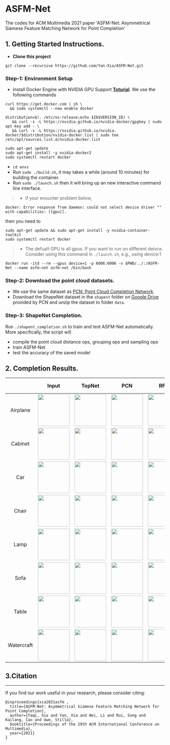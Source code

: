 # ASFM-Net
The codes for ACM Multimedia 2021 paper 'ASFM-Net: Asymmetrical Siamese Feature Matching Network for Point Completion'

## 1. Getting Started Instructions.
+ **Clone this project**
```
git clone --recursive https://github.com/Yan-Xia/ASFM-Net.git
```
### **Step-1: Environment Setup** 
+ Install Docker Engine with NVIDIA GPU Support **[Toturial](https://docs.nvidia.com/datacenter/cloud-native/container-toolkit/install-guide.html#docker)**. We use the following commands
```
curl https://get.docker.com | sh \
  && sudo systemctl --now enable docker

distribution=$(. /etc/os-release;echo $ID$VERSION_ID) \
   && curl -s -L https://nvidia.github.io/nvidia-docker/gpgkey | sudo apt-key add - \
   && curl -s -L https://nvidia.github.io/nvidia-docker/$distribution/nvidia-docker.list | sudo tee /etc/apt/sources.list.d/nvidia-docker.list

sudo apt-get update
sudo apt-get install -y nvidia-docker2
sudo systemctl restart docker
```
+ `cd envs` 
+ Run `sudo ./build.sh`, it may takes a while (around 10 minutes) for building the container.
+ Run `sudo ./launch.sh` then it will bring up an new interactive command line interface.
> + if your enounter problem below,
```
docker: Error response from daemon: could not select device driver "" with capabilities: [[gpu]].
```
then you need to 
```
sudo apt-get update && sudo apt-get install -y nvidia-container-toolkit
sudo systemctl restart docker
```
> + The defualt GPU is all gpus. If you want to run on different deivce. Consider using this command in `./launch.sh`, e.g., using device:1
>  
```
docker run -itd --rm --gpus device=1 -p 6006:6006 -v $PWD/../:/ASFM-Net --name asfm-net asfm-net /bin/bash
```
### **Step-2: Download the point cloud datasets.**
+ We use the same dataset as [PCN: Point Cloud Completion Network](https://arxiv.org/abs/1808.00671).
+ Download the ShapeNet dataset in the `shapent` folder on [Google Drive](https://drive.google.com/drive/folders/1Y_tx3lrA2ivvM-bGxRO-TvbVBE8HoNPu) provided by PCN and unzip the dataset to folder `data`.
### **Step-3: ShapeNet Completion.**
Run `./shapent_completion.sh` to train and test ASFM-Net automatically. More specifically, the script will
+ compile the point cloud distance ops, grouping ops and sampling ops  
+ train ASFM-Net
+ test the accuracy of the saved model

 ## 2. Completion Results.
|            |                            Input                             |                            TopNet                            |                             PCN                              |                             RFA                              |                           ASFM-Net                           |                         Ground Truth                         |
| :--------: | :----------------------------------------------------------: | :----------------------------------------------------------: | :----------------------------------------------------------: | :----------------------------------------------------------: | :----------------------------------------------------------: | :----------------------------------------------------------: |
|  Airplane  | <img src="https://media.giphy.com/media/BwuglRouFr0m7PFIvp/giphy.gif" width="100"> | <img src=https://media.giphy.com/media/O95xLKJ5mRaEH7c23M/giphy.gif width="100"> | <img src="https://media.giphy.com/media/okbXGXRU1KtJVcwqbT/giphy.gif" width="100"> | <img src="https://media.giphy.com/media/lD560QbTlowMwu3HPp/giphy.gif" width="100"> | <img src="https://media.giphy.com/media/KierHhUIvxOXV7M11F/giphy.gif" width="100"> | <img src="https://media.giphy.com/media/LbVrAxfkLDZzQNkFdq/giphy.gif" width="100"> |
|  Cabinet   | <img src="https://media.giphy.com/media/bWFx9wSN0rHDcchmaR/giphy.gif" width="100"> | <img src="https://media.giphy.com/media/hFs6bpa20wbYXiB8Mw/giphy.gif" width="100"> | <img src="https://media.giphy.com/media/Q4AyvG6zmETUAdiOfv/giphy.gif" width="100"> | <img src="https://media.giphy.com/media/a8j10mxICEDAqp5Zic/giphy.gif" width="100"> | <img src="https://media.giphy.com/media/Zjs3hM5Vlv8rxR7uTu/giphy.gif" width="100"> | <img src="https://media.giphy.com/media/Nfltt5WAT60K1jvDZq/giphy.gif" width="100"> |
|    Car     | <img src="https://media.giphy.com/media/jIR9NTY9juedzE6rJv/giphy.gif" width="100"> | <img src="https://media.giphy.com/media/IPsgasO6BM4wTVNB3K/giphy.gif" width="100"> | <img src="https://media.giphy.com/media/JPsg9pnP4hTPpZZ3pT/giphy.gif" width="100"> | <img src="https://media.giphy.com/media/AYLDultVEaydAzt8Kx/giphy.gif" width="100"> | <img src="https://media.giphy.com/media/opcWCY7lL73HaJNQh4/giphy.gif" width="100"> | <img src="https://media.giphy.com/media/INGnIpNZzjqtk6Evjs/giphy.gif" width="100"> |
|   Chair    | <img src="https://media.giphy.com/media/83Kq8O4gzftrINisk3/giphy.gif" width="100"> | <img src="https://media.giphy.com/media/vt83rCObKnwAXt44u4/giphy.gif" width="100"> | <img src="https://media.giphy.com/media/EojmZeRpNF6sm2RqBA/giphy.gif" width="100"> | <img src="https://media.giphy.com/media/inNTaK6L8BAiofrfvH/giphy.gif" width="100"> | <img src="https://media.giphy.com/media/k6S9gyIBu9YqyomplF/giphy.gif" width="100"> | <img src="https://media.giphy.com/media/D21kTahYDkzIGOEiS1/giphy.gif" width="100"> |
|    Lamp    | <img src="https://media.giphy.com/media/KMKucLVw5QcSbSvaoM/giphy.gif" width="100"> | <img src="https://media.giphy.com/media/qqRUfkCpCITiL987ht/giphy.gif" width="100"> | <img src="https://media.giphy.com/media/5O1dYxQCxur24rMgQK/giphy.gif" width="100"> | <img src="https://media.giphy.com/media/KPMooJPWLXjINQJgsh/giphy.gif" width="100"> | <img src="https://media.giphy.com/media/KdkSNUnlJtn6ortbuZ/giphy.gif" width="100"> | <img src="https://media.giphy.com/media/F7HiwV3dXee2cAg3Jm/giphy.gif" width="100"> |
|    Sofa    | <img src="https://media.giphy.com/media/Fsd573x4JiPNh5JwTH/giphy.gif" width="100"> | <img src="https://media.giphy.com/media/I9MB3lhX4o3nvFuGWN/giphy.gif" width="100"> | <img src="https://media.giphy.com/media/xF0VbZLZ2fAk4m3BiM/giphy.gif" width="100"> | <img src="https://media.giphy.com/media/8Qs8IkLoFy8XtLLA8K/giphy.gif" width="100"> | <img src="https://media.giphy.com/media/GhxgOC7cvbHJrQlTpv/giphy.gif" width="100"> | <img src="https://media.giphy.com/media/kHXDof9xXO1DqfBN4C/giphy.gif" width="100"> |
|   Table    | <img src="https://media.giphy.com/media/in7Rxi29QK0lvxDVtr/giphy.gif" width="100"> | <img src="https://media.giphy.com/media/Pnl8X6c9RSoYiStbLn/giphy.gif" width="100"> | <img src="https://media.giphy.com/media/ibGhm0uyDGSQApdrvB/giphy.gif" width="100"> | <img src="https://media.giphy.com/media/o9zLjH8VJqP5xRvzED/giphy.gif" width="100"> | <img src="https://media.giphy.com/media/Qr5iZHViIXruDhFxVZ/giphy.gif" width="100"> | <img src="https://media.giphy.com/media/Cuxi11w0UYSGBcdPpJ/giphy.gif" width="100"> |
| Watercraft | <img src="https://media.giphy.com/media/vvi1LhMoeZD37D0EHD/giphy.gif" width="100"> | <img src="https://media.giphy.com/media/8datRP61I2YfFX64ns/giphy.gif" width="100"> | <img src="https://media.giphy.com/media/2vajWS3M5rY1aaaiqc/giphy.gif" width="100"> | <img src="https://media.giphy.com/media/bzqqDBvufaVgZfb2Sg/giphy.gif" width="100"> | <img src="https://media.giphy.com/media/ET5p8X4tuKE5PPlMHc/giphy.gif" width="100"> | <img src="https://media.giphy.com/media/LrQrGRd6tL18h4LiUz/giphy.gif" width="100"> |



## 3.Citation

------

If you find our work useful in your research, please consider citing:

```
@inproceedings{xia2021asfm ,
  title={ASFM-Net: Asymmetrical Siamese Feature Matching Network for Point Completion},
  author={Yaqi, Xia and Yan, Xia and Wei, Li and Rui, Song and Kailang, Cao and Uwe, Stilla},
  booktitle={Proceedings of the 29th ACM International Conference on Multimedia},
  year={2021}
}
```

